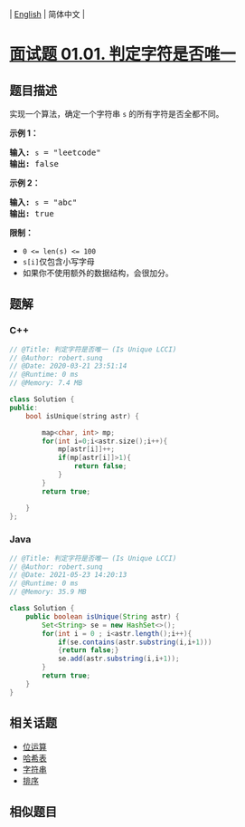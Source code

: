 
| [English](README_EN.md) | 简体中文 |

# [面试题 01.01. 判定字符是否唯一](https://leetcode.cn//problems/is-unique-lcci/)

## 题目描述

<p>实现一个算法，确定一个字符串 <code>s</code> 的所有字符是否全都不同。</p>

<p><strong>示例 1：</strong></p>

<pre>
<strong>输入:</strong> <code>s</code> = "leetcode"
<strong>输出:</strong> false 
</pre>

<p><strong>示例 2：</strong></p>

<pre>
<strong>输入:</strong> <code>s</code> = "abc"
<strong>输出:</strong> true
</pre>

<p><strong>限制：</strong></p>

<ul>
	<li><code>0 &lt;= len(s) &lt;= 100 </code></li>
	<li><code>s[i]</code>仅包含小写字母</li>
	<li>如果你不使用额外的数据结构，会很加分。</li>
</ul>


## 题解


### C++

```C++
// @Title: 判定字符是否唯一 (Is Unique LCCI)
// @Author: robert.sunq
// @Date: 2020-03-21 23:51:14
// @Runtime: 0 ms
// @Memory: 7.4 MB

class Solution {
public:
    bool isUnique(string astr) {

        map<char, int> mp;
        for(int i=0;i<astr.size();i++){
            mp[astr[i]]++;
            if(mp[astr[i]]>1){
                return false;
            }
        }
        return true;

    }
};
```



### Java

```Java
// @Title: 判定字符是否唯一 (Is Unique LCCI)
// @Author: robert.sunq
// @Date: 2021-05-23 14:20:13
// @Runtime: 0 ms
// @Memory: 35.9 MB

class Solution {
    public boolean isUnique(String astr) {
        Set<String> se = new HashSet<>();
        for(int i = 0 ; i<astr.length();i++){
            if(se.contains(astr.substring(i,i+1)))
            {return false;}
            se.add(astr.substring(i,i+1));
        }
        return true;
    }
}
```



## 相关话题

- [位运算](https://leetcode.cn//tag/bit-manipulation)
- [哈希表](https://leetcode.cn//tag/hash-table)
- [字符串](https://leetcode.cn//tag/string)
- [排序](https://leetcode.cn//tag/sorting)

## 相似题目



